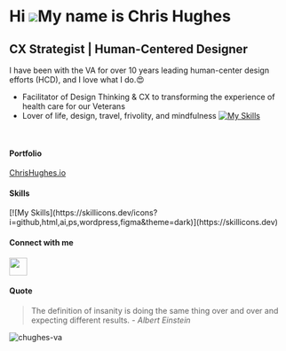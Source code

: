 Hi ![](https://user-images.githubusercontent.com/18350557/176309783-0785949b-9127-417c-8b55-ab5a4333674e.gif)My name is Chris Hughes
====================================================================================================================================

CX Strategist | Human-Centered Designer
---------------------------------------


I have been with the VA for over 10 years leading human-center design efforts (HCD), and I love what I do.😍

* Facilitator of Design Thinking & CX to transforming the experience of health care for our Veterans
* Lover of life, design, travel, frivolity, and mindfulness
[![My Skills](https://skillicons.dev/icons?i=js,html,css,wasm)](https://skillicons.dev)

<br>
<h4>Portfolio</h4><a href="https://ChrisHughes.io" target="_blank" rel="noreferrer">ChrisHughes.io</a>

<h4>Skills</h4>
[![My Skills](https://skillicons.dev/icons?i=github,html,ai,ps,wordpress,figma&theme=dark)](https://skillicons.dev)

<h4>Connect with me</h4>
 <a href="https://www.linkedin.com/in/chughes1" target="_blank" rel="noreferrer"><img src="https://raw.githubusercontent.com/danielcranney/readme-generator/main/public/icons/socials/linkedin.svg" width="32" height="32" /></a>


<h4>Quote</h4> 
<blockquote> The definition of insanity is doing the same thing over and over and expecting different results. <i> - Albert Einstein</i> </blockquote>

 <p align="left"> <img src="https://komarev.com/ghpvc/?username=chughes-va&label=Profile%20views&color=0e75b6&style=flat" alt="chughes-va" /> </p>

